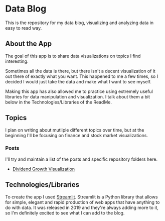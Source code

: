 # Data Blog

This is the repository for my data blog, visualizing and analyzing data in easy to read way.

## About the App

The goal of this app is to share data visualizations on topics I find interesting.

Sometimes all the data is there, but there isn't a decent visualization of it out there of exactly what you want. This happened to me a few times, so I decided I would just take the data and make what I want to see myself.

Making this app has also allowed me to practice using extremely useful libraries for data manipulation and visualization. I talk about them a bit below in the Technologies/Libraries of the ReadMe.

## Topics

I plan on writing about mutliple different topics over time, but at the beginning I'll be focusing on finance and stock market visualizations.

### Posts

I'll try and maintain a list of the posts and specific repository folders here.

- [Dividend Growth Visualization](https://github.com/Ehpropp/Data-Blog/tree/master/src/entries/div_growth)

## Technologies/Libraries

To create the app I used [Streamlit](https://www.streamlit.io/). Streamlit is a Python library that allows for simple, elegant and rapid production of web apps that have anything to do with data. It was released in 2019 and they're always adding more to it, so I'm definitely excited to see what I can add to the blog.
